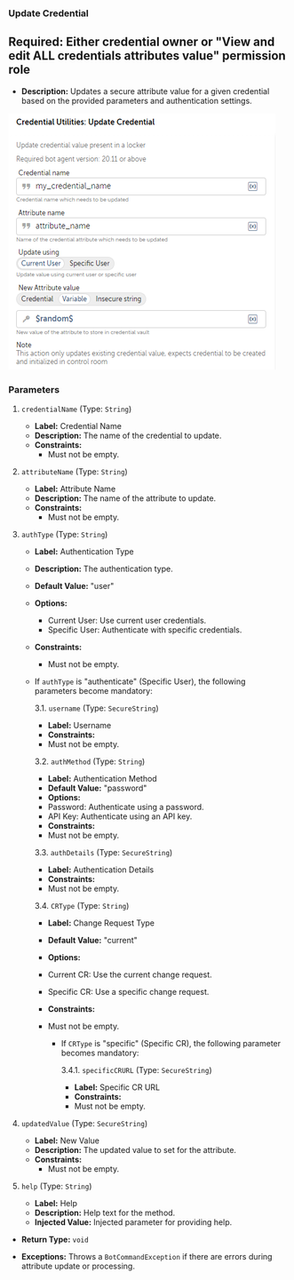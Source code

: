 ### Update Credential
## Required: Either credential owner or "View and edit ALL credentials attributes value" permission role

- **Description:** Updates a secure attribute value for a given credential based on the provided parameters and
  authentication settings.

![Alt text](./Screenshots/UpdateDynamicCredential.png)

### Parameters

1. `credentialName` (Type: `String`)
    - **Label:** Credential Name
    - **Description:** The name of the credential to update.
    - **Constraints:**
        - Must not be empty.

2. `attributeName` (Type: `String`)
    - **Label:** Attribute Name
    - **Description:** The name of the attribute to update.
    - **Constraints:**
        - Must not be empty.

3. `authType` (Type: `String`)
    - **Label:** Authentication Type
    - **Description:** The authentication type.
    - **Default Value:** "user"
    - **Options:**
        - Current User: Use current user credentials.
        - Specific User: Authenticate with specific credentials.
    - **Constraints:**
        - Must not be empty.

    - If `authType` is "authenticate" (Specific User), the following parameters become mandatory:

      3.1. `username` (Type: `SecureString`)
        - **Label:** Username
        - **Constraints:**
        - Must not be empty.

      3.2. `authMethod` (Type: `String`)
        - **Label:** Authentication Method
        - **Default Value:** "password"
        - **Options:**
        - Password: Authenticate using a password.
        - API Key: Authenticate using an API key.
        - **Constraints:**
        - Must not be empty.

      3.3. `authDetails` (Type: `SecureString`)
        - **Label:** Authentication Details
        - **Constraints:**
        - Must not be empty.

      3.4. `CRType` (Type: `String`)
        - **Label:** Change Request Type
        - **Default Value:** "current"
        - **Options:**
        - Current CR: Use the current change request.
        - Specific CR: Use a specific change request.
        - **Constraints:**
        - Must not be empty.

            - If `CRType` is "specific" (Specific CR), the following parameter becomes mandatory:

              3.4.1. `specificCRURL` (Type: `SecureString`)
                - **Label:** Specific CR URL
                - **Constraints:**
                - Must not be empty.

4. `updatedValue` (Type: `SecureString`)
    - **Label:** New Value
    - **Description:** The updated value to set for the attribute.
    - **Constraints:**
        - Must not be empty.

5. `help` (Type: `String`)
    - **Label:** Help
    - **Description:** Help text for the method.
    - **Injected Value:** Injected parameter for providing help.

- **Return Type:** `void`

- **Exceptions:** Throws a `BotCommandException` if there are errors during attribute update or processing.
